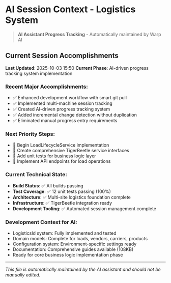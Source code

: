 # AI Session Context - Logistics System

> **AI Assistant Progress Tracking** - Automatically maintained by Warp AI

## Current Session Accomplishments

**Last Updated**: 2025-10-03 15:50
**Current Phase**: AI-driven progress tracking system implementation

### Recent Major Accomplishments:
- ✅ Enhanced development workflow with smart git pull
- ✅ Implemented multi-machine session tracking  
- ✅ Created AI-driven progress tracking system
- ✅ Added incremental change detection without duplication
- ✅ Eliminated manual progress entry requirements

### Next Priority Steps:
- 🎯 Begin LoadLifecycleService implementation
- 🎯 Create comprehensive TigerBeetle service interfaces
- 🎯 Add unit tests for business logic layer
- 🎯 Implement API endpoints for load operations

### Current Technical State:
- **Build Status**: ✅ All builds passing
- **Test Coverage**: ✅ 12 unit tests passing (100%)
- **Architecture**: ✅ Multi-site logistics foundation complete
- **Infrastructure**: ✅ TigerBeetle integration ready
- **Development Tooling**: ✅ Automated session management complete

### Development Context for AI:
- LogisticsId system: Fully implemented and tested
- Domain models: Complete for loads, vendors, carriers, products
- Configuration system: Environment-specific settings ready
- Documentation: Comprehensive guides available (108KB)
- Ready for core business logic implementation phase

---
*This file is automatically maintained by the AI assistant and should not be manually edited.*